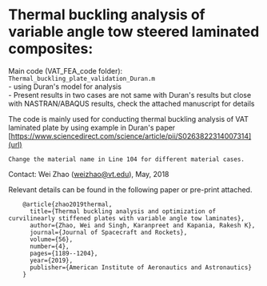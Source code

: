 # Thermal buckling analysis of variable angle tow steered laminated composites: 

Main code (VAT_FEA_code folder): \
        ```Thermal_buckling_plate_validation_Duran.m``` \
        - using Duran's model for analysis\
        - Present results in two cases are not same with Duran's results but close with NASTRAN/ABAQUS results, check the attached manuscript for details

        
The code is mainly used for conducting thermal buckling analysis of VAT laminated plate by using example in Duran's paper [https://www.sciencedirect.com/science/article/pii/S0263822314007314](url)

```Change the material name in Line 104 for different material cases.```

Contact: Wei Zhao (weizhao@vt.edu), May, 2018        


Relevant details can be found in the following paper or pre-print attached.

        @article{zhao2019thermal,
          title={Thermal buckling analysis and optimization of curvilinearly stiffened plates with variable angle tow laminates},
          author={Zhao, Wei and Singh, Karanpreet and Kapania, Rakesh K},
          journal={Journal of Spacecraft and Rockets},
          volume={56},
          number={4},
          pages={1189--1204},
          year={2019},
          publisher={American Institute of Aeronautics and Astronautics}
        }

